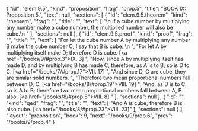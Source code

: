 {
  "id": "elem.9.5",
  "kind": "proposition",
  "frag": "prop.5",
  "title": "BOOK IX: Proposition 5.",
  "text": null,
  "sections": [
    {
      "id": "elem.9.5.theorem",
      "kind": "theorem",
      "frag": "",
      "title": "",
      "text": [
        "\n       If a cube number by multiplying any number make a cube number, the multiplied number will also be cube.\n      "
      ],
      "sections": null
    },
    {
      "id": "elem.9.5.proof",
      "kind": "proof",
      "frag": "",
      "title": "",
      "text": [
        "For let the cube number A by multiplying any number B make the cube number C; I say that B is cube. \n      ",
        "For let A by multiplying itself make D; therefore D is cube. [<a href=\"/books/9/#prop.3\">IX. 3</a>] ",
        "Now, since A by multiplying itself has made D, and by multiplying B has made C, therefore, as A is to B, so is D to C. [<a href=\"/books/7/#prop.17\">VII. 17</a>] ",
        "And since D, C are cube, they are similar solid numbers. ",
        "Therefore two mean proportional numbers fall between D, C. [<a href=\"/books/8/#prop.19\">VIII. 19</a>] ",
        "And, as D is to C, so is A to B; therefore two mean proportional numbers fall between A, B also. [<a href=\"/books/8/#prop.8\">VIII. 8</a>] "
      ],
      "sections": null
    },
    {
      "id": "",
      "kind": "qed",
      "frag": "",
      "title": "",
      "text": [
        "And A is cube; therefore B is also cube. [<a href=\"/books/8/#prop.23\">VIII. 23</a>]"
      ],
      "sections": null
    }
  ],
  "layout": "proposition",
  "book": 9,
  "next": "/books/9/prop.6",
  "prev": "/books/9/prop.4"
}
